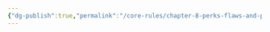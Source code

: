 ```yaml
---
{"dg-publish":true,"permalink":"/core-rules/chapter-8-perks-flaws-and-points/perks-list/trait/body/tail/"}
---
```


